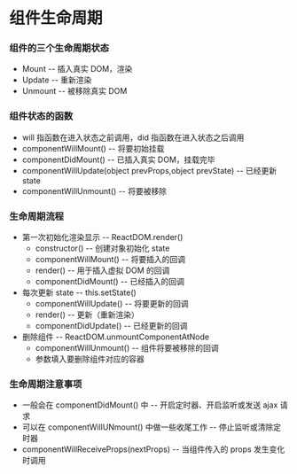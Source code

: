# 组件生命周期
### 组件的三个生命周期状态
- Mount -- 插入真实 DOM，渲染
- Update -- 重新渲染
- Unmount -- 被移除真实 DOM

### 组件状态的函数
- will 指函数在进入状态之前调用，did 指函数在进入状态之后调用
- componentWillMount() -- 将要初始挂载
- componentDidMount() -- 已插入真实 DOM，挂载完毕
- componentWillUpdate(object prevProps,object prevState) -- 已经更新 state
- componentWillUnmount() -- 将要被移除

### 生命周期流程
- 第一次初始化渲染显示 -- ReactDOM.render()
	- constructor() -- 创建对象初始化 state
	- componentWillMount() -- 将要插入的回调
	- render() -- 用于插入虚拟 DOM 的回调
	- componentDidMount() -- 已经插入的回调
- 每次更新 state -- this.setState()
	- componentWillUpdate() -- 将要更新的回调
	- render() -- 更新（重新渲染）
	- componentDidUpdate() -- 已经更新的回调
- 删除组件 -- ReactDOM.unmountComponentAtNode
	- componentWillUnmount() -- 组件将要被移除的回调
	- 参数填入要删除组件对应的容器

### 生命周期注意事项
- 一般会在 componentDidMount() 中 -- 开启定时器、开启监听或发送 ajax 请求
- 可以在 componentWillUNmount() 中做一些收尾工作 -- 停止监听或清除定时器
- componentWillReceiveProps(nextProps) -- 当组件传入的 props 发生变化时调用




